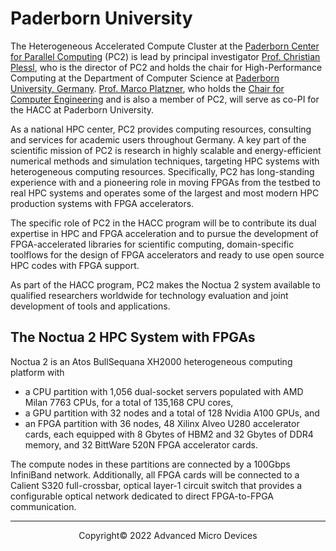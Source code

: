 # Paderborn University

The Heterogeneous Accelerated Compute Cluster at the [Paderborn Center for Parallel Computing](https://pc2.uni-paderborn.de) (PC2) is lead by principal investigator [Prof. Christian Plessl](https://en.cs.uni-paderborn.de/hpc/team/group/members/plessl), who is the director of PC2 and holds the chair for High-Performance Computing at the Department of Computer Science at [Paderborn University, Germany](https://www.uni-paderborn.de/en). [Prof. Marco Platzner](https://en.cs.uni-paderborn.de/ceg/team/group/people/marco-platzner), who holds the [Chair for Computer Engineering](https://en.cs.uni-paderborn.de/ceg) and is also a member of PC2, will serve as co-PI for the HACC at Paderborn University. 

As a national HPC center, PC2 provides computing resources, consulting and services for academic users throughout Germany. A key part of the scientific mission of PC2 is research in highly scalable and energy-efficient numerical methods and simulation techniques, targeting HPC systems with heterogeneous computing resources. Specifically, PC2 has long-standing experience with and a pioneering role in moving FPGAs from the testbed to real HPC systems and operates some of the largest and most modern HPC production systems with FPGA accelerators.

The specific role of PC2 in the HACC program will be to contribute its dual expertise in HPC and FPGA acceleration and to pursue the development of FPGA-accelerated libraries for scientific computing, domain-specific toolflows for the design of FPGA accelerators and ready to use open source HPC codes with FPGA support.

As part of the HACC program, PC2 makes the Noctua 2 system available to qualified researchers worldwide for technology evaluation and joint development of tools and applications.


## The Noctua 2 HPC System with FPGAs

Noctua 2 is an Atos BullSequana XH2000 heterogeneous computing platform with

* a CPU partition with 1,056 dual-socket servers populated with AMD Milan 7763 CPUs, for a total of 135,168 CPU cores,
* a GPU partition with 32 nodes and a total of 128 Nvidia A100 GPUs, and
* an FPGA partition with 36 nodes, 48 Xilinx Alveo U280 accelerator cards, each equipped with 8 Gbytes of HBM2 and 32 Gbytes of DDR4 memory, and 32 BittWare 520N FPGA accelerator cards.

The compute nodes in these partitions are connected by a 100Gbps InfiniBand network. Additionally, all FPGA cards will be connected to a Calient S320 full-crossbar, optical layer-1 circuit switch that provides a configurable optical network dedicated to direct FPGA-to-FPGA communication.



---------------------------------------
<p align="center">Copyright&copy; 2022 Advanced Micro Devices</p>

